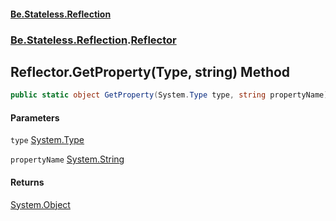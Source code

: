 #### [Be.Stateless.Reflection](README.md 'README')
### [Be.Stateless.Reflection](Be.Stateless.Reflection.md 'Be.Stateless.Reflection').[Reflector](Reflector.md 'Be.Stateless.Reflection.Reflector')

## Reflector.GetProperty(Type, string) Method

```csharp
public static object GetProperty(System.Type type, string propertyName);
```
#### Parameters

<a name='Be.Stateless.Reflection.Reflector.GetProperty(System.Type,string).type'></a>

`type` [System.Type](https://docs.microsoft.com/en-us/dotnet/api/System.Type 'System.Type')

<a name='Be.Stateless.Reflection.Reflector.GetProperty(System.Type,string).propertyName'></a>

`propertyName` [System.String](https://docs.microsoft.com/en-us/dotnet/api/System.String 'System.String')

#### Returns
[System.Object](https://docs.microsoft.com/en-us/dotnet/api/System.Object 'System.Object')